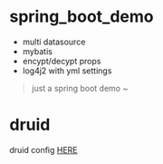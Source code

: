 # spring_boot_demo
- multi datasource
- mybatis
- encypt/decypt props
- log4j2 with yml settings 

> just a spring boot demo ~

# druid
druid config  [HERE](https://github.com/alibaba/druid/tree/master/druid-spring-boot-starter)

